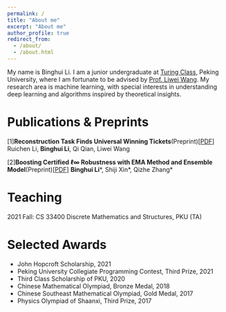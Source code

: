 ```yaml
---
permalink: /
title: "About me"
excerpt: "About me"
author_profile: true
redirect_from: 
  - /about/
  - /about.html
---
```


My name is Binghui Li. I am a junior undergraduate at [Turing Class](https://cfcs.pku.edu.cn/english/research/turing_program/introduction1/index.htm), Peking University, where I am fortunate to be advised by [Prof. Liwei Wang](http://www.liweiwang-pku.com/). My research area is machine learning, with special interests in understanding deep learning and algorithms inspired by theoretical insights. 

Publications & Preprints
=====
[1]**Reconstruction Task Finds Universal Winning Tickets**(Preprint)[[PDF](https://arxiv.org/abs/2202.11484)]
Ruichen Li, **Binghui Li**, Qi Qian, Liwei Wang

[2]**Boosting Certified ℓ∞ Robustness with EMA Method and Ensemble Model**(Preprint)[[PDF](https://arxiv.org/abs/2107.00230)]
**Binghui Li**\*, Shiji Xin\*, Qizhe Zhang\*

Teaching
=====
2021 Fall: CS 33400 Discrete Mathematics and Structures, PKU (TA)

Selected Awards
======
- John Hopcroft Scholarship, 2021
- Peking University Collegiate Programming Contest, Third Prize, 2021
- Third Class Scholarship of PKU, 2020
- Chinese Mathematical Olympiad, Bronze Medal, 2018
- Chinese Southeast Mathematical Olympiad, Gold Medal, 2017
- Physics Olympiad of Shaanxi, Third Prize, 2017


